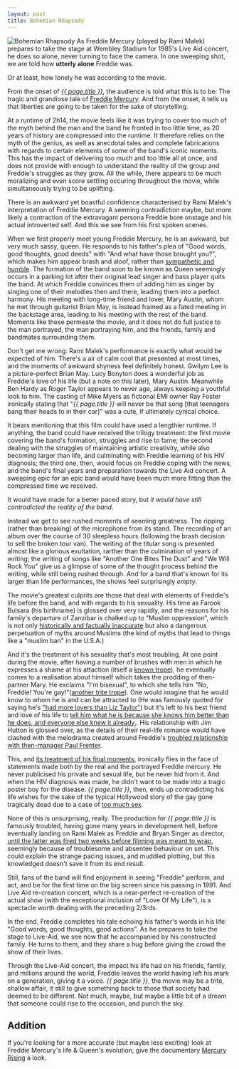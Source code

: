 ```yaml
---
layout: post
title: Bohemian Rhapsody
---
```

![Bohemian Rhapsody](https://upload.wikimedia.org/wikipedia/en/2/2e/Bohemian_Rhapsody_poster.png)
As Freddie Mercury (played by Rami Malek) prepares to take the stage at Wembley Stadium for 1985's Live Aid concert, he does so alone, never turning to face the camera. In one sweeping shot, we are told how **utterly alone** Freddie was.

Or at least, how lonely he was according to the movie.

From the onset of [*{{ page.title }}*](https://www.imdb.com/title/tt1727824/), the audience is told what this is to be: The tragic and grandiose tale of [Freddie Mercury](https://en.wikipedia.org/wiki/Freddie_Mercury). And from the onset, it tells us that liberties are going to be taken for the sake of storytelling. 

At a runtime of 2h14, the movie feels like it was trying to cover too much of the myth behind the man and the band he fronted in too little time, as 20 years of history are compressed into the runtime. It therefore relies on the myth of the genius, as well as  anecdotal tales and complete fabrications with regards to certain elements of some of the band's iconic moments. This has the impact of delivering too much and too little all at once, and does not provide with enough to understand the reality of the group and Freddie's struggles as they grow. All the while, there appears to be much moralizing and even score settling occuring throughout the movie, while simultaneously trying to be uplifting.

There is an awkward yet boastful confidence characterised by Rami Malek's interpretation of Freddie Mercury. A seeming contradiction maybe, but more likely a contraction of the extravagant persona Freddie bore onstage and his actual introverted self. And this we see from his first spoken scenes.

When we first properly meet young Freddie Mercury, he is an awkward, but very much sassy, queen. He responds to his father's plea of "Good words, good thoughts, good deeds" with "And what have those brought you?", which makes him appear brash and aloof, rather than [sympathetic and humble](https://youtu.be/8wk9hPubD1Q). The formation of the band soon to be known as Queen seemingly occurs in a parking lot after their original lead singer and bass player quits the band. At which Freddie convinces them of adding him as singer by singing one of their melodies then and there, leading them into a perfect harmony. His meeting with long-time friend and lover, Mary Austin, whom he met through guitarist Brian May, is instead framed as a fated meeting in the backstage area, leading to his meeting with the rest of the band. Moments like these permeate the movie, and it does not do full justice to the man portrayed, the man portraying him, and the friends, family and bandmates surrounding them. 

Don't get me wrong: Rami Malek's performance is exactly what would be expected of him. There's a air of calm cool that presented at most times, and the moments of awkward shyness feel definitely honest. Gwilym Lee is a picture-perfect Brian May. Lucy Bonyton does a wonderful job as Freddie's love of his life (but a note on this later), Mary Austin. Meanwhile Ben Hardy as Roger Taylor appears to never age, always keeping a youthful look to him. The casting of Mike Myers as fictional EMI owner Ray Foster ironically stating that "*{{ page.title }}* will never be that song [that teenagers bang their heads to in their car]" was a cute, if ultimately cynical choice.

It bears mentioning that this film could have used a lengthier runtime. If anything, the band could have received the trilogy treatment: the first movie covering the band's formation, struggles and rise to fame; the second dealing with the struggles of maintaining artistic creativity, while also becoming larger than life, and culminating with Freddie learning of his HIV diagnosis; the third one, then, would focus on Freddie coping with the news, and the band's final years and preparation towards the Live Aid concert. A sweeping epic for an epic band would have been much more fitting than the compressed time we received.

It would have made for a better paced story, but *it would have still contradicted the reality of the band*.

Instead we get to see rushed moments of seeming greatness. The ripping (rather than breaking) of the microphone from its stand. The recording of an album over the course of 30 sleepless hours (following the brash decision to sell the broken tour van). The writing of the titular song is presented almost like a glorious exultation, rarther than the culmination of years of writing; the writing of songs like "Another One Bites The Dust" and "We Will Rock You" give us a glimpse of some of the thought process behind the writing, while still being rushed through. And for a band that's known for its larger than life performances, the shows feel surprisingly *empty*.

The movie's greatest culprits are those that deal with elements of Freddie's life before the band, and with regards to his sexuality. His time as Farook Bulsara (his birthname) is glossed over very rapidly, and the reasons for his family's departure of Zanzibar is chalked up to "Muslim oppression", which is not only [historically and factually inaccurate](https://en.wikipedia.org/wiki/Zanzibar_Revolution) but also a dangerous perpetuation of myths around Muslims (the kind of myths that lead to things like a "muslim ban" in the U.S.A.)

And it's the treatment of his sexuality that's most troubling. At one point during the movie, after having a number of brushes with men in which he expresses a shame at his attaction (itself a [known trope](https://tvtropes.org/pmwiki/pmwiki.php/Main/Gayngst)), he eventually comes to a realisation about himself which takes the prodding of then-partner Mary. He exclaims "I'm bisexual", to which she tells him "No, Freddie! You're gay!"([another trite trope](https://tvtropes.org/pmwiki/pmwiki.php/Main/NoBisexuals)). One would imagine that he would know to whom he is and can be attracted to (He was famously quoted for saying he's ["had more lovers than Liz Taylor"](http://myqueencollection.com.ar/en/media-words/solo/English/PC_english.pdf)) but it's left to his best friend and love of his life to [tell him what he is because she knows him better than he does, and everyone else knew it already.](https://tvtropes.org/pmwiki/pmwiki.php/Main/TransparentCloset). His relationship with Jim Hutton is glossed over, as the details of their real-life romance would have clashed with the melodrama created around Freddie's [troubled relationship with then-manager Paul Frenter](https://www.mirror.co.uk/film/how-paul-prenter-betrayed-freddie-13475372).

This, and [its treatment of his final moments](https://tvtropes.org/pmwiki/pmwiki.php/Main/BuryYourGays), ironically flies in the face of statements made both by the real and the portrayed Freddie mercury. He never publicised his private and sexual life, but he never hid from it. And when the HIV diagnosis was made, he didn't want to be made into a tragic poster boy for the disease. *{{ page.title }}*, then, ends up contradicting his life wishes for the sake of the typical Hollywood story of the gay gone tragically dead due to a case of [too much sex](https://tvtropes.org/pmwiki/pmwiki.php/Main/AllGaysArePromiscuous).

None of this is unsurprising, really. The production for *{{ page.title }}* is famously troubled, having gone many years in development hell, before eventually landing on Rami Malek as Freddie and Bryan Singer as director, [until the latter was fired two weeks before filiming was meant to wrap](https://www.buzzfeednews.com/article/kateaurthur/bryan-singer-has-been-fired-from-bohemian-rhapsody), seemingly because of troublesome and absentee behaviour on set. This could explain the strange pacing issues, and muddled plotting, but this knowledged doesn't save it from its end result.

Still, fans of the band will find enjoyment in seeing "Freddie" perform, and act, and be for the first time on the big screen since his passing in 1991. And Live Aid re-creation concert, which is a near-perfect re-creation of the actual show (with the exceptional inclusion of "Love Of My Life"), is a spectacle worth dealing with the preceding 2/3rds.

In the end, Freddie completes his tale echoing his father's words in his life: "Good words, good thoughts, good actions". As he prepares to take the stage to Live-Aid, we see now that he accompanied by his constructed family. He turns to them, and they share a hug before giving the crowd the show of their lives.

Through the Live-Aid concert, the impact his life had on his friends, family, and millions around the world, Freddie leaves the world having left his mark on a generation, giving it a voice. *{{ page.title }}*, the movie may be a trite, shallow affair, it still to give something back to those that society had deemed to be different. Not much, maybe, but maybe a little bit of a dream that someone could rise to the occasion, and punch the sky.

## Addition 

If you're looking for a more accurate (but maybe less exciting) look at Freddie Mercury's life & Queen's evolution, give the documentary [Mercury Rising](https://youtu.be/0OWPADFASFM) a look.
